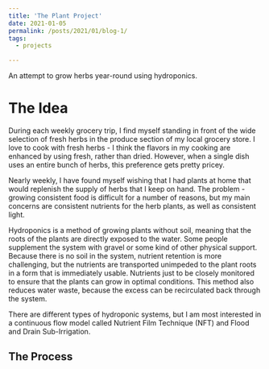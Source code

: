 ```yaml
---
title: 'The Plant Project'
date: 2021-01-05
permalink: /posts/2021/01/blog-1/
tags:
  - projects

---
```


An attempt to grow herbs year-round using hydroponics.

The Idea
======
During each weekly grocery trip, I find myself standing in front of the wide selection of fresh herbs in the produce section of my local grocery store. I love to cook with fresh herbs - I think the flavors in my cooking are enhanced by using fresh, rather than dried. However, when a single dish uses an entire bunch of herbs, this preference gets pretty pricey.

Nearly weekly, I have found myself wishing that I had plants at home that would replenish the supply of herbs that I keep on hand. The problem - growing consistent food is difficult for a number of reasons, but my main concerns are consistent nutrients for the herb plants, as well as consistent light.

Hydroponics is a method of growing plants without soil, meaning that the roots of the plants are directly exposed to the water. Some people supplement the system with gravel or some kind of other physical support. Because there is no soil in the system, nutrient retention is more challenging, but the nutrients are transported unimpeded to the plant roots in a form that is immediately usable. Nutrients just to be closely monitored to ensure that the plants can grow in optimal conditions. This method also reduces water waste, because the excess can be recirculated back through the system.

There are different types of hydroponic systems, but I am most interested in a continuous flow model called Nutrient Film Technique (NFT) and Flood and Drain Sub-Irrigation.

The Process
------